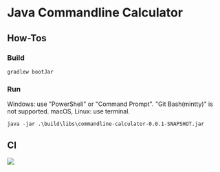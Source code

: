 # Java Commandline Calculator

## How-Tos

### Build

```
gradlew bootJar
```

### Run

Windows: use "PowerShell" or "Command Prompt". "Git Bash(mintty)" is not supported.
macOS, Linux: use terminal.

```
java -jar .\build\libs\commandline-calculator-0.0.1-SNAPSHOT.jar
```

## CI
![](https://github.com/hrkt/commandline-calculator/workflows/Java%20CI/badge.svg)
